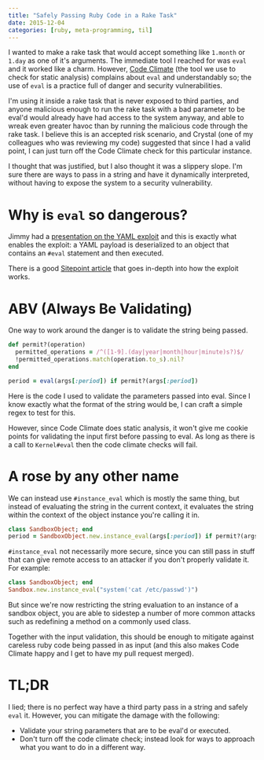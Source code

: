 ```yaml
---
title: "Safely Passing Ruby Code in a Rake Task"
date: 2015-12-04
categories: [ruby, meta-programming, til]
---
```


I wanted to make a rake task that would accept something like `1.month` or `1.day` as one of it's arguments. The immediate tool I reached for was `eval` and it worked like a charm. However, [Code Climate](https://codeclimate.com) (the tool we use to check for static analysis) complains about `eval` and understandably so; the use of `eval` is a practice full of danger and security vulnerabilities.

I'm using it inside a rake task that is never exposed to third parties, and anyone malicious enough to run the rake task with a bad parameter to be eval'd would already have had access to the system anyway, and able to wreak even greater havoc than by running the malicious code through the rake task. I believe this is an accepted risk scenario, and Crystal (one of my colleagues who was reviewing my code) suggested that since I had a valid point, I can just turn off the Code Climate check for this particular instance.

I thought that was justified, but I also thought it was a slippery slope. I'm sure there are ways to pass in a string and have it dynamically interpreted, without having to expose the system to a security vulnerability.

<!--more-->

# Why is `eval` so dangerous?

Jimmy had a [presentation on the YAML exploit](https://www.facebook.com/download/858552380924696/Hacking%20Rails.pdf) and this is exactly what enables the exploit: a YAML payload is deserialized to an object that contains an `#eval` statement and then executed.

There is a good [Sitepoint article](http://www.sitepoint.com/anatomy-of-an-exploit-an-in-depth-look-at-the-rails-yaml-vulnerability/) that goes in-depth into how the exploit works.

# ABV (Always Be Validating)

One way to work around the danger is to validate the string being passed.

``` ruby
def permit?(operation)
  permitted_operations = /^([1-9].(day|year|month|hour|minute)s?)$/
  !permitted_operations.match(operation.to_s).nil?
end

period = eval(args[:period]) if permit?(args[:period])
```

Here is the code I used to validate the parameters passed into eval. Since I know exactly what the format of the string would be, I can craft a simple regex to test for this.

However, since Code Climate does static analysis, it won't give me cookie points for validating the input first before passing to eval. As long as there is a call to `Kernel#eval` then the code climate checks will fail.

# A rose by any other name

We can instead use `#instance_eval` which is mostly the same thing, but instead of evaluating the string in the current context, it evaluates the string within the context of the object instance you're calling it in.

``` ruby
class SandboxObject; end
period = SandboxObject.new.instance_eval(args[:period]) if permit?(args[:period])
```

`#instance_eval` not necessarily more secure, since you can still pass in stuff that can give remote access to an attacker if you don't properly validate it. For example:

```ruby
class SandboxObject; end
Sandbox.new.instance_eval("system('cat /etc/passwd')")
```

But since we're now restricting the string evaluation to an instance of a sandbox object, you are able to sidestep a number of more common attacks such as redefining a method on a commonly used class.

Together with the input validation, this should be enough to mitigate against careless ruby code being passed in as input (and this also makes Code Climate happy and I get to have my pull request merged).

# TL;DR
I lied; there is no perfect way have a third party pass in a string and safely `eval` it. However, you can mitigate the damage with the following:

* Validate your string parameters that are to be eval'd or executed.
* Don't turn off the code climate check; instead look for ways to approach what you want to do in a different way.